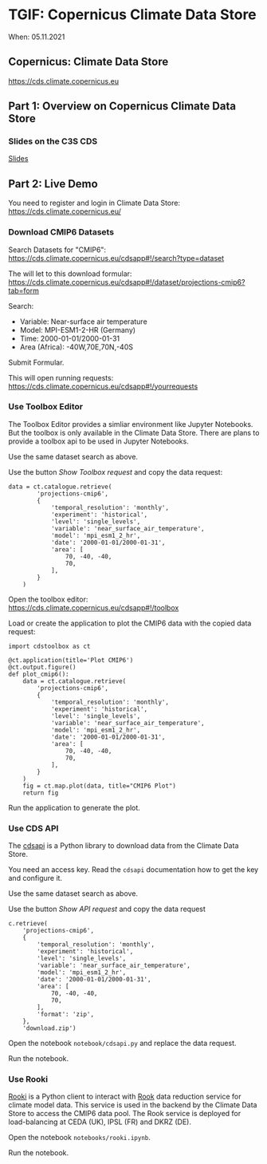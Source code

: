 # TGIF: Copernicus Climate Data Store

When: 05.11.2021

## Copernicus: Climate Data Store 

https://cds.climate.copernicus.eu


## Part 1: Overview on Copernicus Climate Data Store

### Slides on the C3S CDS

[Slides](https://docs.google.com/presentation/d/1MmbCbASpAJJq5yUgcVXKhNwZTvrRwo_N/edit?usp=sharing&ouid=102118564710801685708&rtpof=true&sd=true)


## Part 2: Live Demo

You need to register and login in Climate Data Store:
https://cds.climate.copernicus.eu/

### Download CMIP6 Datasets

Search Datasets for "CMIP6":
https://cds.climate.copernicus.eu/cdsapp#!/search?type=dataset

The will let to this download formular:
https://cds.climate.copernicus.eu/cdsapp#!/dataset/projections-cmip6?tab=form

Search:
* Variable: Near-surface air temperature
* Model: MPI-ESM1-2-HR (Germany)
* Time: 2000-01-01/2000-01-31
* Area (Africa): -40W,70E,70N,-40S

Submit Formular.

This will open running requests:
https://cds.climate.copernicus.eu/cdsapp#!/yourrequests

### Use Toolbox Editor

The Toolbox Editor provides a simliar environment like Jupyter Notebooks.
But the toolbox is only available in the Climate Data Store.
There are plans to provide a toolbox api to be used in Jupyter Notebooks.

Use the same dataset search as above.

Use the button *Show Toolbox request* and copy the data request:
```
data = ct.catalogue.retrieve(
        'projections-cmip6',
        {
            'temporal_resolution': 'monthly',
            'experiment': 'historical',
            'level': 'single_levels',
            'variable': 'near_surface_air_temperature',
            'model': 'mpi_esm1_2_hr',
            'date': '2000-01-01/2000-01-31',
            'area': [
                70, -40, -40,
                70,
            ],
        }
    )
```

Open the toolbox editor:
https://cds.climate.copernicus.eu/cdsapp#!/toolbox

Load or create the application to plot the CMIP6 data with the copied data request:
```
import cdstoolbox as ct

@ct.application(title='Plot CMIP6')
@ct.output.figure()
def plot_cmip6():
    data = ct.catalogue.retrieve(
        'projections-cmip6',
        {
            'temporal_resolution': 'monthly',
            'experiment': 'historical',
            'level': 'single_levels',
            'variable': 'near_surface_air_temperature',
            'model': 'mpi_esm1_2_hr',
            'date': '2000-01-01/2000-01-31',
            'area': [
                70, -40, -40,
                70,
            ],
        }
    )
    fig = ct.map.plot(data, title="CMIP6 Plot")
    return fig
```

Run the application to generate the plot.


### Use CDS API

The [cdsapi](https://pypi.org/project/cdsapi/) is a Python library to download data from the Climate Data Store.

You need an access key. Read the `cdsapi` documentation how to get the key and configure it.

Use the same dataset search as above.

Use the button *Show API request* and copy the data request
```
c.retrieve(
    'projections-cmip6',
    {
        'temporal_resolution': 'monthly',
        'experiment': 'historical',
        'level': 'single_levels',
        'variable': 'near_surface_air_temperature',
        'model': 'mpi_esm1_2_hr',
        'date': '2000-01-01/2000-01-31',
        'area': [
            70, -40, -40,
            70,
        ],
        'format': 'zip',
    },
    'download.zip')
```

Open the notebook `notebook/cdsapi.py` and replace the data request.

Run the notebook.

### Use Rooki

[Rooki](https://github.com/roocs/rooki) is a Python client to interact with [Rook](https://github.com/roocs/rook) data reduction service for climate model data. This service is used in the backend by the Climate Data Store to access the CMIP6 data pool. The Rook service is deployed for load-balancing at CEDA (UK), IPSL (FR) and DKRZ (DE).

Open the notebook `notebooks/rooki.ipynb`.

Run the notebook.